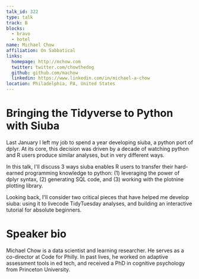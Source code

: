 ```yaml
---
talk_id: 322
type: talk
track: B
blocks:
  - bravo
  - hotel
name: Michael Chow
affiliation: On Sabbatical
links:
  homepage: http://mchow.com
  twitter: twitter.com/chowthedog
  github: github.com/machow
  linkedin: https://www.linkedin.com/in/michael-a-chow
location: Philadelphia, PA, United States
---
```


# Bringing the Tidyverse to Python with Siuba

Last January I left my job to spend a year developing siuba, a python port of dplyr. At its core, this decision was driven by a decade of watching python and R users produce similar analyses, but in very different ways.

In this talk, I'll discuss 3 ways siuba enables R users to transfer their hard-earned programming knowledge to python: (1) leveraging the power of dplyr syntax, (2) generating SQL code, and (3) working with the plotnine plotting library. 

Looking back, I'll consider two critical pieces that have helped me develop siuba: using it to livecode TidyTuesday analyses, and building an interactive tutorial for absolute beginners.

# Speaker bio

Michael Chow is a data scientist and learning researcher. He serves as a co-director at Code for Philly. In past lives, he worked on adaptive assessment tools in ed tech, and received a PhD in cognitive psychology from Princeton University.
